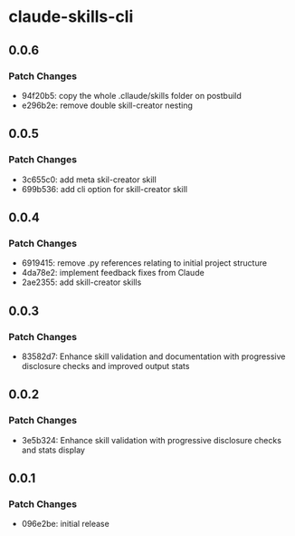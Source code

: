 # claude-skills-cli

## 0.0.6

### Patch Changes

- 94f20b5: copy the whole .cllaude/skills folder on postbuild
- e296b2e: remove double skill-creator nesting

## 0.0.5

### Patch Changes

- 3c655c0: add meta skil-creator skill
- 699b536: add cli option for skill-creator skill

## 0.0.4

### Patch Changes

- 6919415: remove .py references relating to initial project structure
- 4da78e2: implement feedback fixes from Claude
- 2ae2355: add skill-creator skills

## 0.0.3

### Patch Changes

- 83582d7: Enhance skill validation and documentation with progressive
  disclosure checks and improved output stats

## 0.0.2

### Patch Changes

- 3e5b324: Enhance skill validation with progressive disclosure checks
  and stats display

## 0.0.1

### Patch Changes

- 096e2be: initial release
